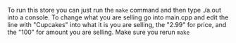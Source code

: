 To run this store you can just run the `make` command and then type ./a.out into a console.
To change what you are selling go into main.cpp and edit the line with "Cupcakes" into what it is you are selling, the "2.99" for price, and the "100" for amount you are selling. Make sure you rerun `make`

